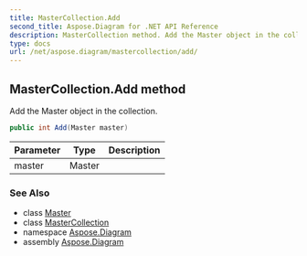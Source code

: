 ```yaml
---
title: MasterCollection.Add
second_title: Aspose.Diagram for .NET API Reference
description: MasterCollection method. Add the Master object in the collection
type: docs
url: /net/aspose.diagram/mastercollection/add/
---
```

## MasterCollection.Add method

Add the Master object in the collection.

```csharp
public int Add(Master master)
```

| Parameter | Type | Description |
| --- | --- | --- |
| master | Master |  |

### See Also

* class [Master](../../master/)
* class [MasterCollection](../)
* namespace [Aspose.Diagram](../../mastercollection/)
* assembly [Aspose.Diagram](../../../)


